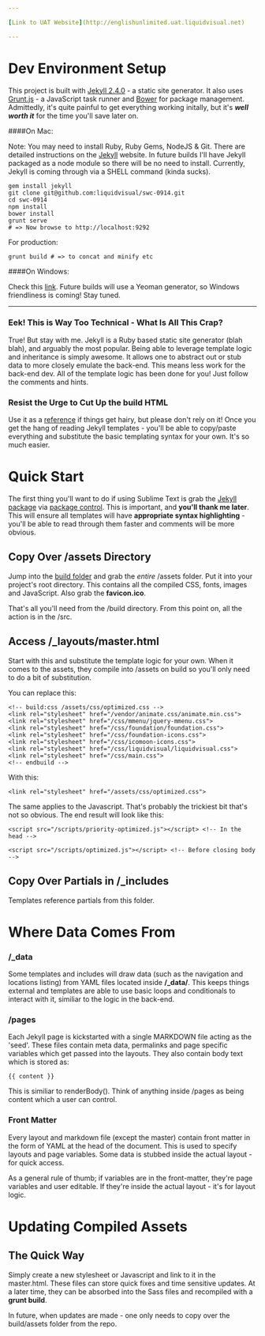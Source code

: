 ```yaml
---

[Link to UAT Website](http://englishunlimited.uat.liquidvisual.net)

---
```


# Dev Environment Setup

This project is built with [Jekyll 2.4.0](http://jekyllrb.com) - a static site generator. It also uses [Grunt.js](http://gruntjs.com) - a JavaScript task runner and [Bower](http://bower.io) for package management. Admittedly, it's quite painful to get everything working initally, but it's **_well worth it_** for the time you'll save later on.

####On Mac:

Note: You may need to install Ruby, Ruby Gems, NodeJS & Git. There are detailed instructions on the [Jekyll](http://jekyllrb.com/docs/installation/) website. In future builds I'll have Jekyll packaged as a node module so there will be no need to install. Currently, Jekyll is coming through via a SHELL command (kinda sucks).

    gem install jekyll
    git clone git@github.com:liquidvisual/swc-0914.git
    cd swc-0914
    npm install
    bower install
    grunt serve
    # => Now browse to http://localhost:9292

For production:

    grunt build # => to concat and minify etc

####On Windows:

Check this [link](http://jekyllrb.com/docs/windows/#installation). Future builds will use a Yeoman generator, so Windows friendliness is coming! Stay tuned.

---

### Eek! This is Way Too Technical - What Is All This Crap?

True! But stay with me. Jekyll is a Ruby based static site generator (blah blah), and arguably the most popular. Being able to leverage template logic and inheritance is simply awesome. It allows one to abstract out or stub data to more closely emulate the back-end. This means less work for the back-end dev. All of the template logic has been done for you! Just follow the comments and hints.

### Resist the Urge to Cut Up the build HTML

Use it as a [reference](https://github.com/liquidvisual/vssa-1614/tree/master/build) if things get hairy, but please don't rely on it! Once you get the hang of reading Jekyll templates - you'll be able to copy/paste everything and substitute the basic templating syntax for your own. It's so much easier.

# Quick Start

The first thing you'll want to do if using Sublime Text is grab the [Jekyll package](https://sublime.wbond.net/packages/Jekyll) via [package control](https://sublime.wbond.net). This is important, and **you'll thank me later**. This will ensure all templates will have **appropriate syntax highlighting** - you'll be able to read through them faster and comments will be more obvious.

## Copy Over /assets Directory

Jump into the [build folder](https://github.com/liquidvisual/vssa-1614/tree/master/build) and grab the *entire* /assets folder. Put it into your project's root directory. This contains all the compiled CSS, fonts, images and JavaScript. Also grab the **favicon.ico**.

That's all you'll need from the /build directory. From this point on, all the action is in the /src.

## Access /_layouts/master.html

Start with this and substitute the template logic for your own. When it comes to the assets, they compile into /assets on build so you'll only need to do a bit of substitution.

You can replace this:

    <!-- build:css /assets/css/optimized.css -->
    <link rel="stylesheet" href="/vendor/animate.css/animate.min.css">
    <link rel="stylesheet" href="/css/mmenu/jquery-mmenu.css">
    <link rel="stylesheet" href="/css/foundation/foundation.css">
    <link rel="stylesheet" href="/css/foundation-icons.css">
    <link rel="stylesheet" href="/css/icomoon-icons.css">
    <link rel="stylesheet" href="/css/liquidvisual/liquidvisual.css">
    <link rel="stylesheet" href="/css/main.css">
    <!-- endbuild -->

With this:

    <link rel="stylesheet" href="/assets/css/optimized.css">

The same applies to the Javascript. That's probably the trickiest bit that's not so obvious. The end result will look like this:

    <script src="/scripts/priority-optimized.js"></script> <!-- In the head -->

    <script src="/scripts/optimized.js"></script> <!-- Before closing body -->

## Copy Over Partials in /_includes

Templates reference partials from this folder.

# Where Data Comes From

### /_data

Some templates and includes will draw data (such as the navigation and locations listing) from YAML files located inside **/_data/**. This keeps things external and templates are able to use basic loops and conditionals to interact with it, similiar to the logic in the back-end.

### /pages

Each Jekyll page is kickstarted with a single MARKDOWN file acting as the 'seed'. These files contain meta data, permalinks and page specific variables which get passed into the layouts. They also contain body text which is stored as:

    {{ content }}

This is similiar to renderBody(). Think of anything inside /pages as being content which a user can control.

### Front Matter

Every layout and markdown file (except the master) contain front matter in the form of YAML at the head of the document. This is used to specify layouts and page variables. Some data is stubbed inside the actual layout - for quick access.

As a general rule of thumb; if variables are in the front-matter, they're page variables and user editable. If they're inside the actual layout - it's for layout logic.

# Updating Compiled Assets

## The Quick Way

Simply create a new stylesheet or Javascript and link to it in the master.html. These files can store quick fixes and time sensitive updates. At a later time, they can be absorbed into the Sass files and recompiled with a **grunt build**.

In future, when updates are made - one only needs to copy over the build/assets folder from the repo.
